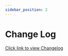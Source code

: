 ```yaml
---
sidebar_position: 2
---
```

# Change Log

[Click link to view Changelog](https://github.com/FindoraNetwork/platform/blob/main/docs/CHANGELOG.md)


